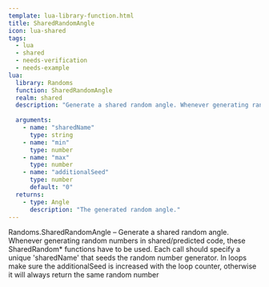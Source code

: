 ```yaml
---
template: lua-library-function.html
title: SharedRandomAngle
icon: lua-shared
tags:
  - lua
  - shared
  - needs-verification
  - needs-example
lua:
  library: Randoms
  function: SharedRandomAngle
  realm: shared
  description: "Generate a shared random angle. Whenever generating random numbers in shared/predicted code, these SharedRandom* functions have to be used. Each call should specify a unique 'sharedName' that seeds the random number generator. In loops make sure the additionalSeed is increased with the loop counter, otherwise it will always return the same random number"
  
  arguments:
    - name: "sharedName"
      type: string
    - name: "min"
      type: number
    - name: "max"
      type: number
    - name: "additionalSeed"
      type: number
      default: "0"
  returns:
    - type: Angle
      description: "The generated random angle."
---
```


<div class="lua__search__keywords">
Randoms.SharedRandomAngle &#x2013; Generate a shared random angle. Whenever generating random numbers in shared/predicted code, these SharedRandom* functions have to be used. Each call should specify a unique 'sharedName' that seeds the random number generator. In loops make sure the additionalSeed is increased with the loop counter, otherwise it will always return the same random number
</div>
